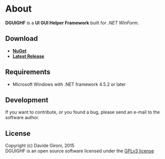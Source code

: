About
===

**DGUIGHF** is a **UI GUI Helper Framework** built for *.NET WinForm*.

## Download

+ **[NuGet](https://www.nuget.org/packages/DG.AdvancedDataGridView)**
+ **[Latest Release](../../releases/latest)**

## Requirements

* Microsoft Windows with .NET framework 4.5.2 or later

## Development

If you want to contribute, or you found a bug, please send an e-mail to the software author.

## License

Copyright (c) Davide Gironi, 2015  
DGUIGHF is an open source software licensed under the [GPLv3 license](http://opensource.org/licenses/GPL-3.0)
